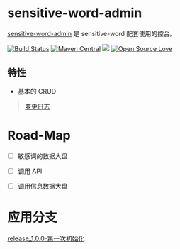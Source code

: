 # sensitive-word-admin

[sensitive-word-admin](https://github.com/houbb/sensitive-word-admin) 是 sensitive-word 配套使用的控台。

[![Build Status](https://travis-ci.com/houbb/sensitive-word-admin.svg?branch=master)](https://travis-ci.com/houbb/sensitive-word-admin)
[![Maven Central](https://maven-badges.herokuapp.com/maven-central/com.github.houbb/sensitive-word-admin/badge.svg)](http://mvnrepository.com/artifact/com.github.houbb/sensitive-word-admin)
[![](https://img.shields.io/badge/license-Apache2-FF0080.svg)](https://github.com/houbb/sensitive-word-admin/blob/master/LICENSE.txt)
[![Open Source Love](https://badges.frapsoft.com/os/v2/open-source.svg?v=103)](https://github.com/houbb/sensitive-word-admin)

## 特性

- 基本的 CRUD

> [变更日志](https://github.com/houbb/sensitive-word-admin/blob/master/CHANGELOG.md)

# Road-Map

- [ ] 敏感词的数据大盘

- [ ] 调用 API

- [ ] 调用信息数据大盘

# 应用分支

[release_1.0.0-第一次初始化]()